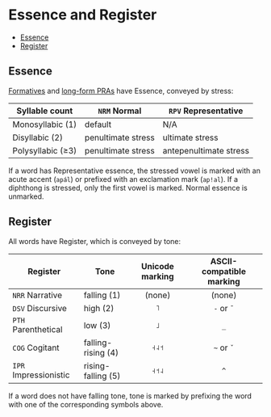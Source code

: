 # Essence and Register

* [Essence](#essence)
* [Register](#register)

## Essence

[Formatives](morphophonology.md#formative) and [long-form PRAs](morphophonology.md#long-form) have Essence, conveyed by stress:

| Syllable count    | `NRM` Normal       | `RPV` Representative   |
|-------------------|--------------------|------------------------|
| Monosyllabic (1)  | default            | N/A                    |
| Disyllabic (2)    | penultimate stress | ultimate stress        |
| Polysyllabic (≥3) | penultimate stress | antepenultimate stress |

If a word has Representative essence, the stressed vowel is marked with an acute accent (`apál`) or prefixed with an exclamation mark (`ap!al`). If a diphthong is stressed, only the first vowel is marked. Normal essence is unmarked.

## Register

All words have Register, which is conveyed by tone:

| Register              | Tone               | Unicode marking | ASCII-compatible marking |
|-----------------------|--------------------|:---------------:|:------------------------:|
| `NRR` Narrative       | falling (1)        |     (none)      |          (none)          |
| `DSV` Discursive      | high (2)           |       `˥`       |        `-` or `¯`        |
| `PTH` Parenthetical   | low (3)            |       `˩`       |           `_`            |
| `COG` Cogitant        | falling-rising (4) |       `˧˨˦`       |        `~` or `ˇ`        |
| `IPR` Impressionistic | rising-falling (5) |       `˧˦˨`       |           `^`            |

If a word does not have falling tone, tone is marked by prefixing the word with one of the corresponding symbols above.
